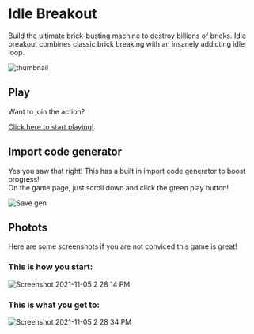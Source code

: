 # Idle Breakout
Build the ultimate brick-busting machine to destroy billions of bricks. Idle breakout combines classic brick breaking with an insanely addicting idle loop.

![thumbnail](https://user-images.githubusercontent.com/58097612/140560557-fde4d050-0a89-44aa-b8e1-2d7fc837f8fc.png)

## Play

Want to join the action?

[Click here to start playing!](https://3kh0.github.io/idle-breakout/)

## Import code generator
Yes you saw that right! This has a built in import code generator to boost progress!<br>
On the game page, just scroll down and click the green play button!

![Save gen](https://user-images.githubusercontent.com/58097612/140563160-398db317-b4bc-42ee-ba6a-7f1b780c7465.png)

## Photots

Here are some screenshots if you are not conviced this game is great!

### This is how you start:
![Screenshot 2021-11-05 2 28 14 PM](https://user-images.githubusercontent.com/58097612/140563490-1041ed31-f565-4b2e-9cdb-d55973f969b0.png)

### This is what you get to:
![Screenshot 2021-11-05 2 28 34 PM](https://user-images.githubusercontent.com/58097612/140563564-b56f2a84-81a3-487d-87b7-e72f3fc544f8.png)
